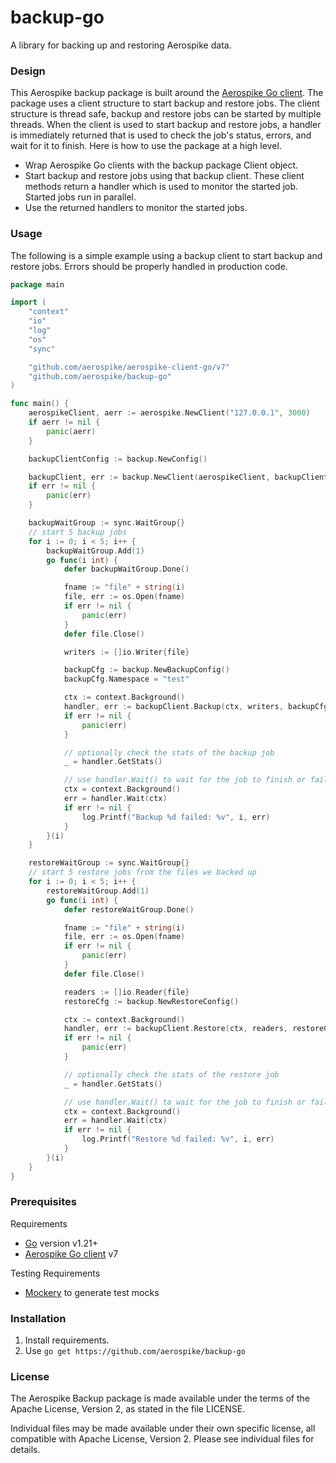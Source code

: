 # backup-go

A library for backing up and restoring Aerospike data.

### Design

This Aerospike backup package is built around the [Aerospike Go client](https://github.com/aerospike/aerospike-client-go). The package uses a client structure to start backup and restore jobs. The client structure is thread safe, backup and restore jobs can be started by multiple threads. When the client is used to start backup and restore jobs, a handler is immediately returned that is used to check the job's status, errors, and wait for it to finish. Here is how to use the package at a high level.

- Wrap Aerospike Go clients with the backup package Client object.
- Start backup and restore jobs using that backup client. These client methods return a handler which is used to monitor the started job. Started jobs run in parallel.
- Use the returned handlers to monitor the started jobs.

### Usage

The following is a simple example using a backup client to start backup and restore jobs. Errors should be properly handled in production code.
```Go
package main

import (
	"context"
	"io"
	"log"
	"os"
	"sync"

	"github.com/aerospike/aerospike-client-go/v7"
	"github.com/aerospike/backup-go"
)

func main() {
	aerospikeClient, aerr := aerospike.NewClient("127.0.0.1", 3000)
	if aerr != nil {
		panic(aerr)
	}

	backupClientConfig := backup.NewConfig()

	backupClient, err := backup.NewClient(aerospikeClient, backupClientConfig)
	if err != nil {
		panic(err)
	}

	backupWaitGroup := sync.WaitGroup{}
	// start 5 backup jobs
	for i := 0; i < 5; i++ {
		backupWaitGroup.Add(1)
		go func(i int) {
			defer backupWaitGroup.Done()

			fname := "file" + string(i)
			file, err := os.Open(fname)
			if err != nil {
				panic(err)
			}
			defer file.Close()

			writers := []io.Writer{file}

			backupCfg := backup.NewBackupConfig()
			backupCfg.Namespace = "test"

			ctx := context.Background()
			handler, err := backupClient.Backup(ctx, writers, backupCfg)
			if err != nil {
				panic(err)
			}

			// optionally check the stats of the backup job
			_ = handler.GetStats()

			// use handler.Wait() to wait for the job to finish or fail
			ctx = context.Background()
			err = handler.Wait(ctx)
			if err != nil {
				log.Printf("Backup %d failed: %v", i, err)
			}
		}(i)
	}

	restoreWaitGroup := sync.WaitGroup{}
	// start 5 restore jobs from the files we backed up
	for i := 0; i < 5; i++ {
		restoreWaitGroup.Add(1)
		go func(i int) {
			defer restoreWaitGroup.Done()

			fname := "file" + string(i)
			file, err := os.Open(fname)
			if err != nil {
				panic(err)
			}
			defer file.Close()

			readers := []io.Reader{file}
			restoreCfg := backup.NewRestoreConfig()

			ctx := context.Background()
			handler, err := backupClient.Restore(ctx, readers, restoreCfg)
			if err != nil {
				panic(err)
			}

			// optionally check the stats of the restore job
			_ = handler.GetStats()

			// use handler.Wait() to wait for the job to finish or fail
			ctx = context.Background()
			err = handler.Wait(ctx)
			if err != nil {
				log.Printf("Restore %d failed: %v", i, err)
			}
		}(i)
	}
}
```

### Prerequisites

Requirements

- [Go](https://go.dev/) version v1.21+
- [Aerospike Go client](https://github.com/aerospike/aerospike-client-go) v7

Testing Requirements

- [Mockery](https://github.com/vektra/mockery) to generate test mocks

### Installation

1. Install requirements.
2. Use `go get https://github.com/aerospike/backup-go`

### License

The Aerospike Backup package is made available under the terms of the Apache License, Version 2, as stated in the file LICENSE.

Individual files may be made available under their own specific license, all compatible with Apache License, Version 2. Please see individual files for details.